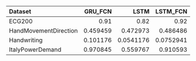 | Dataset               |   GRU_FCN |      LSTM |   LSTM_FCN |
|:----------------------|----------:|----------:|-----------:|
| ECG200                |  0.91     | 0.82      |  0.92      |
| HandMovementDirection |  0.459459 | 0.472973  |  0.486486  |
| Handwriting           |  0.101176 | 0.0541176 |  0.0752941 |
| ItalyPowerDemand      |  0.970845 | 0.559767  |  0.910593  |